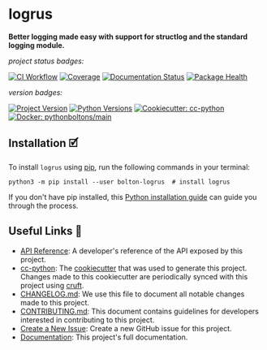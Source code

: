# logrus

**Better logging made easy with support for structlog and the standard logging module.**

_project status badges:_

[![CI Workflow](https://github.com/python-boltons/logrus/actions/workflows/ci.yml/badge.svg)](https://github.com/python-boltons/logrus/actions/workflows/ci.yml)
[![Coverage](https://codecov.io/gh/python-boltons/logrus/branch/master/graph/badge.svg)](https://codecov.io/gh/python-boltons/logrus)
[![Documentation Status](https://readthedocs.org/projects/bolton-logrus/badge/?version=latest)](https://bolton-logrus.readthedocs.io/en/latest/?badge=latest)
[![Package Health](https://snyk.io/advisor/python/bolton-logrus/badge.svg)](https://snyk.io/advisor/python/bolton-logrus)

_version badges:_

[![Project Version](https://img.shields.io/pypi/v/bolton-logrus)](https://pypi.org/project/bolton-logrus/)
[![Python Versions](https://img.shields.io/pypi/pyversions/bolton-logrus)](https://pypi.org/project/bolton-logrus/)
[![Cookiecutter: cc-python](https://img.shields.io/static/v1?label=cc-python&message=2022.01.04&color=d4aa00&logo=cookiecutter&logoColor=d4aa00)](https://github.com/python-boltons/cc-python)
[![Docker: pythonboltons/main](https://img.shields.io/static/v1?label=pythonboltons%20%2F%20main&message=2021.12.22&color=8ec4ad&logo=docker&logoColor=8ec4ad)](https://github.com/python-boltons/docker-python)


## Installation 🗹

To install `logrus` using [pip][9], run the following
commands in your terminal:

``` shell
python3 -m pip install --user bolton-logrus  # install logrus
```

If you don't have pip installed, this [Python installation guide][10] can guide
you through the process.

<!-- [[[[[kooky.cog
from pathlib import Path

lines = Path("./docs/design/design.md").read_text().split("\n")
if any(L.strip() for L in lines):
    fixed_lines = [L.replace("(.", "(./docs/design") if L.startswith("![") else L for L in lines]
    print("## Design Diagrams\n")
    print("\n".join(fixed_lines))
]]]]] -->
<!-- [[[[[end]]]]] -->


## Useful Links 🔗

* [API Reference][3]: A developer's reference of the API exposed by this
  project.
* [cc-python][4]: The [cookiecutter][5] that was used to generate this project.
  Changes made to this cookiecutter are periodically synced with this project
  using [cruft][12].
* [CHANGELOG.md][2]: We use this file to document all notable changes made to
  this project.
* [CONTRIBUTING.md][7]: This document contains guidelines for developers
  interested in contributing to this project.
* [Create a New Issue][13]: Create a new GitHub issue for this project.
* [Documentation][1]: This project's full documentation.


[1]: https://bolton-logrus.readthedocs.io/en/latest
[2]: https://github.com/python-boltons/logrus/blob/master/CHANGELOG.md
[3]: https://bolton-logrus.readthedocs.io/en/latest/modules.html
[4]: https://github.com/python-boltons/cc-python
[5]: https://github.com/cookiecutter/cookiecutter
[6]: https://docs.readthedocs.io/en/stable/
[7]: https://github.com/python-boltons/logrus/blob/master/CONTRIBUTING.md
[8]: https://github.com/python-boltons/logrus
[9]: https://pip.pypa.io
[10]: http://docs.python-guide.org/en/latest/starting/installation/
[11]: https://github.com/pypa/pipx
[12]: https://github.com/cruft/cruft
[13]: https://github.com/python-boltons/logrus/issues/new/choose
